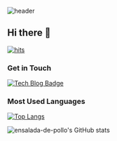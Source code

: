 ![header](https://capsule-render.vercel.app/api?type=waving&color=ece700&height=200&text=Welcome!&animation=fadeIn&fontSize=80&fontAlignY=35)

## Hi there 👋


[![hits](https://myhits.vercel.app/api/hit/https%3A%2F%2Fgithub.com%2Fensalada-de-pollo?color=blue&label=hits&size=small)](https://myhits.vercel.app)

### Get in Touch

[![Tech Blog Badge](http://img.shields.io/badge/Medium-000000?style=flat-square&logo=medium&link=https://zzsza.github.io/)](https://velog.io/@my_sql)

### Most Used Languages
[![Top Langs](https://github-readme-stats.vercel.app/api/top-langs/?username=ensalada-de-pollo&layout=compact)](https://github.com/ensalada-de-pollo/github-readme-stats)

![ensalada-de-pollo's GitHub stats](https://github-readme-stats.vercel.app/api?username=ensalada-de-pollo1&show_icons=true&theme=gruvbox)

<!--
**ensalada-de-pollo/ensalada-de-pollo** is a ✨ _special_ ✨ repository because its `README.md` (this file) appears on your GitHub profile.

Here are some ideas to get you started:

- 🔭 I’m currently working on ...
- 🌱 I’m currently learning ...
- 👯 I’m looking to collaborate on ...
- 🤔 I’m looking for help with ...
- 💬 Ask me about ...
- 📫 How to reach me: ...
- 😄 Pronouns: ...
- ⚡ Fun fact: ...
-->
